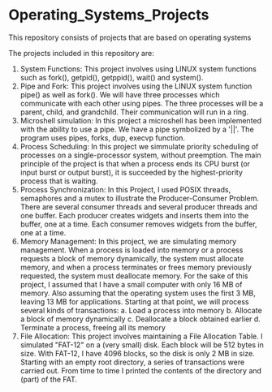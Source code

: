 # Operating_Systems_Projects
This repository consists of projects that are based on operating systems

The projects included in this repository are:
1. System Functions: This project involves using LINUX system functions such as fork(), getpid(), getppid(), wait() and system().
2. Pipe and Fork: This project involves using the LINUX system function pipe() as well as fork(). We will have three processes which communicate with each other using pipes.  The three processes will be a parent, child, and grandchild. Their communication will run in a ring.
3. Microshell simulation: In this project a microshell has been implemented with the ability to use a pipe. We have a pipe symbolized by a '||'. The program uses pipes, forks, dup, execvp function.
4. Process Scheduling: In this project we simmulate priority scheduling of processes on a single-processor system, without preemption. The main principle of the project is that when a process ends its CPU burst (or input burst or output burst), it is succeeded by the highest-priority process that is waiting.
5. Process Synchronization: In this Project, I used POSIX threads, semaphores and a mutex to illustrate the Producer-Consumer Problem. There are several consumer threads and several producer threads and one buffer. Each producer creates widgets and inserts them into the buffer, one at a time. Each consumer removes widgets from the buffer, one at a time. 
6. Memory Management: In this project, we are simulating memory management.  When a process is loaded into memory or a process requests a block of memory dynamically, the system must allocate memory, and when a process terminates or frees memory previously requested, the system must  deallocate memory. For the sake of this project, I assumed that I have a small computer with only 16 MB of memory. Also assuming that the operating system uses the first 3 MB, leaving 13 MB for applications.  Starting at that point, we will process several kinds of transactions:
  a.  Load a process into memory
  b.  Allocate a block of memory dynamically
  c.  Deallocate a block obtained earlier
  d.  Terminate a process, freeing all its memory
7. File Allocation: This project involves maintaining a File Allocation Table. I simulated "FAT-12" on a (very small) disk. Each block will be 512 bytes in size. With FAT-12, I have 4096 blocks, so the disk is only 2 MB in size. Starting with an empty root directory, a series of transactions were carried out. From time to time I printed the contents of the directory and (part) of the FAT.
